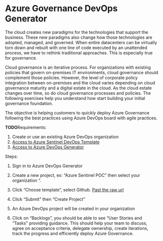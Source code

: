 # Azure Governance DevOps Generator

The cloud creates new paradigms for the technologies that support the business. These new paradigms also change how those technologies are adopted, managed, and governed. When entire datacenters can be virtually torn down and rebuilt with one line of code executed by an unattended process, we have to rethink traditional approaches. This is especially true for governance.

Cloud governance is an iterative process. For organizations with existing policies that govern on-premises IT environments, cloud governance should complement those policies. However, the level of corporate policy integration between on-premises and the cloud varies depending on cloud governance maturity and a digital estate in the cloud. As the cloud estate changes over time, so do cloud governance processes and policies. The following exercises help you understand how start building your initial governance foundation.

The objective is helping customers to quickly deploy Azure Governance following the best practices using  Azure DevOps board with agile practices.

**TODO**Requirements:

1. Create or use an existing Azure DevOps organization
2. [Access to Azure Sentinel DevOps Template](https://docs.microsoft.com/en-us/azure/devops/organizations/accounts/create-organization?view=azure-devops)
3. [Access to Azure DevOps Generator](https://docs.microsoft.com/en-us/azure/devops/demo-gen/use-demo-generator-v2?view=azure-devops)


Steps:

1. Sign in to Azure DevOps Generator

2.	Create a new project, ex: “Azure Sentinel POC” then select your organization “.
3. Click “Choose template”, select Github. [Past the raw url](azuregovernance/AzureGovernance.zip)
 
4. Click “Submit” then “Create Project”
5. An Azure DevOps project will be created in your organization
 
6. Click on “Backlogs”, you should be able to see “User Stories and “Tasks” providing guidance.
This should help your team to discuss, agree on acceptance criteria, delegate ownership, create iterations, track the progress and efficiently deploy Azure Governance. 

